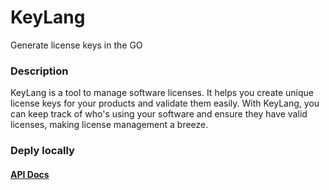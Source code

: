 # KeyLang
Generate license keys in the GO

### Description
KeyLang is a tool to manage software licenses. It helps you create unique license keys for your products and validate them easily. With KeyLang, you can keep track of who's using your software and ensure they have valid licenses, making license management a breeze.

### Deply locally


#### [API Docs](./docs/api.md)
